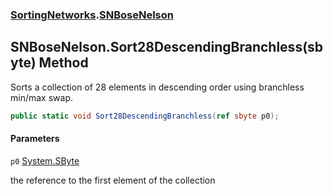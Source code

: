 ### [SortingNetworks](SortingNetworks.md 'SortingNetworks').[SNBoseNelson](SortingNetworks.SNBoseNelson.md 'SortingNetworks.SNBoseNelson')

## SNBoseNelson.Sort28DescendingBranchless(sbyte) Method

Sorts a collection of 28 elements in descending order using branchless min/max swap.

```csharp
public static void Sort28DescendingBranchless(ref sbyte p0);
```
#### Parameters

<a name='SortingNetworks.SNBoseNelson.Sort28DescendingBranchless(sbyte).p0'></a>

`p0` [System.SByte](https://docs.microsoft.com/en-us/dotnet/api/System.SByte 'System.SByte')

the reference to the first element of the collection